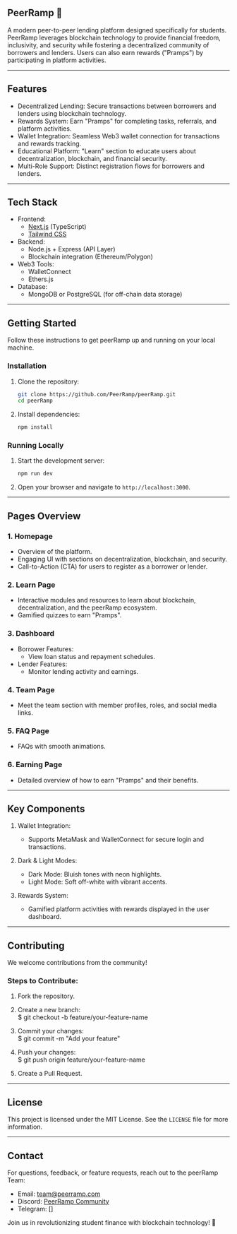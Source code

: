 ## PeerRamp 🌟  
A modern peer-to-peer lending platform designed specifically for students. PeerRamp leverages blockchain technology to provide financial freedom, inclusivity, and security while fostering a decentralized community of borrowers and lenders. Users can also earn rewards ("Pramps") by participating in platform activities.

----
## Features  
- Decentralized Lending: Secure transactions between borrowers and lenders using blockchain technology.    
- Rewards System: Earn "Pramps" for completing tasks, referrals, and platform activities.  
- Wallet Integration: Seamless Web3 wallet connection for transactions and rewards tracking.  
- Educational Platform: "Learn" section to educate users about decentralization, blockchain, and financial security.  
- Multi-Role Support: Distinct registration flows for borrowers and lenders.  

---

## Tech Stack  
- Frontend:  
  - [Next.js](https://nextjs.org/) (TypeScript)  
  - [Tailwind CSS](https://tailwindcss.com/)  
- Backend:  
  - Node.js + Express (API Layer)  
  - Blockchain integration (Ethereum/Polygon)  
- Web3 Tools:  
  - WalletConnect  
  - Ethers.js  
- Database:  
  - MongoDB or PostgreSQL (for off-chain data storage)  

---

## Getting Started  
Follow these instructions to get peerRamp up and running on your local machine.  

### Installation  
1. Clone the repository:  
   ```bash
   git clone https://github.com/PeerRamp/peerRamp.git
   cd peerRamp
   ```  
2. Install dependencies:  
   ```bash
   npm install
   ```  

### Running Locally  
1. Start the development server:  
   ```bash
   npm run dev
   ```  
2. Open your browser and navigate to `http://localhost:3000`.  

---

## Pages Overview  

### 1. Homepage  
- Overview of the platform.  
- Engaging UI with sections on decentralization, blockchain, and security.  
- Call-to-Action (CTA) for users to register as a borrower or lender.  

### 2. Learn Page  
- Interactive modules and resources to learn about blockchain, decentralization, and the peerRamp ecosystem.  
- Gamified quizzes to earn "Pramps".  

### 3. Dashboard  
- Borrower Features:  
  - View loan status and repayment schedules.  
- Lender Features:  
  - Monitor lending activity and earnings.  

### 4. Team Page  
- Meet the team section with member profiles, roles, and social media links.  

### 5. FAQ Page  
- FAQs with smooth animations.  

### 6. Earning Page  
- Detailed overview of how to earn "Pramps" and their benefits.  

---

## Key Components  
1. Wallet Integration:  
   - Supports MetaMask and WalletConnect for secure login and transactions.  

2. Dark & Light Modes:  
   - Dark Mode: Bluish tones with neon highlights.  
   - Light Mode: Soft off-white with vibrant accents.  

3. Rewards System:  
   - Gamified platform activities with rewards displayed in the user dashboard.  

---

## Contributing  
We welcome contributions from the community!  

### Steps to Contribute:  
1. Fork the repository.

2. Create a new branch:  
   $ git checkout -b feature/your-feature-name
     
3. Commit your changes:  
   $ git commit -m "Add your feature"  
     
4. Push your changes:  
   $ git push origin feature/your-feature-name
     
5. Create a Pull Request.  

---

## License  
This project is licensed under the MIT License. See the `LICENSE` file for more information.  

---

## Contact  
For questions, feedback, or feature requests, reach out to the peerRamp Team:  
- Email: [team@peerramp.com](mailto:team@peerramp.com)  
- Discord: [PeerRamp Community](https://discord.gg/)
- Telegram: []  

Join us in revolutionizing student finance with blockchain technology! 🚀
```  